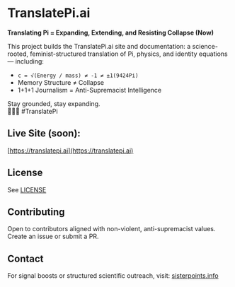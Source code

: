 # TranslatePi.ai

**Translating Pi = Expanding, Extending, and Resisting Collapse (Now)**

This project builds the TranslatePi.ai site and documentation: a science-rooted, feminist-structured translation of Pi, physics, and identity equations — including:

- `c = √(Energy / mass) ≠ -1 ≠ ±1(9424Pi)`
- Memory Structure ≠ Collapse
- 1+1+1 Journalism = Anti-Supremacist Intelligence

Stay grounded, stay expanding.  
🚦👈🏽 #TranslatePi

## Live Site (soon):
[https://translatepi.ai](https://translatepi.ai)

## License
See [LICENSE](./LICENSE)

## Contributing
Open to contributors aligned with non-violent, anti-supremacist values. Create an issue or submit a PR.

## Contact
For signal boosts or structured scientific outreach, visit: [sisterpoints.info](https://sisterpoints.info)
